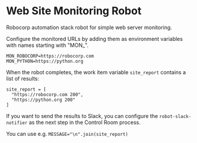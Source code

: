 # Web Site Monitoring Robot

Robocorp automation stack robot for simple web server monitoring.

Configure the monitored URLs by adding them as environment variables with names starting with "MON\_".

    MON_ROBOCORP=https://robocorp.com
    MON_PYTHON=https://python.org

When the robot completes, the work item variable `site_report` contains a list of results:

    site_report = [
      "https://robocorp.com 200",
      "https://python.org 200"
    ]

If you want to send the results to Slack, you can configure the `robot-slack-notifier` as the next step in the Control Room process.

You can use e.g. `MESSAGE="\n".join(site_report)`
